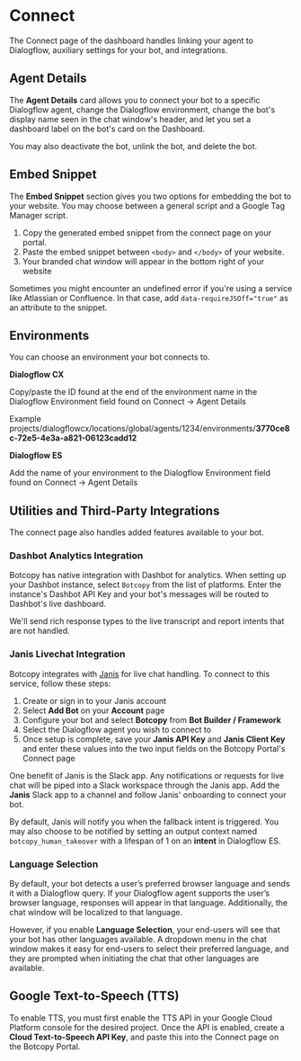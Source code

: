 # Connect
The Connect page of the dashboard handles linking your agent to Dialogflow, auxiliary settings for your bot, and integrations.

## Agent Details
The **Agent Details** card allows you to connect your bot to a specific Dialogflow agent, change the Dialogflow environment, change the bot's display name seen in the chat window's header, and let you set a dashboard label on the bot's card on the Dashboard.

You may also deactivate the bot, unlink the bot, and delete the bot.

## Embed Snippet
The **Embed Snippet** section gives you two options for embedding the bot to your website. You may choose between a general script and a Google Tag Manager script. 

1. Copy the generated embed snippet from the connect page on your portal.
2. Paste the embed snippet between `<body>` and `</body>` of your website.
3. Your branded chat window will appear in the bottom right of your website

Sometimes you might encounter an undefined error if you're using a service like Atlassian or Confluence. In that case, add `data-requireJSOff="true"` as an attribute to the snippet.

## Environments

You can choose an environment your bot connects to. 

**Dialogflow CX**

Copy/paste the ID found at the end of the environment name in the Dialogflow Environment field found on Connect -> Agent Details
 
Example
projects/dialogflowcx/locations/global/agents/1234/environments/**3770ce8c-72e5-4e3a-a821-06123cadd12**

**Dialogflow ES**

Add the name of your environment to the Dialogflow Environment field found on Connect -> Agent Details

 


## Utilities and Third-Party Integrations
The connect page also handles added features available to your bot.

### Dashbot Analytics Integration
Botcopy has native integration with Dashbot for analytics. When setting up your Dashbot instance, select `Botcopy` from the list of platforms. Enter the instance's Dashbot API Key and your bot's messages will be routed to Dashbot's live dashboard.

We'll send rich response types to the live transcript and report intents that are not handled.

### Janis Livechat Integration
Botcopy integrates with [Janis](https://janis.ai/ ":target=_blank") for live chat handling. To connect to this service, follow these steps:

1) Create or sign in to your Janis account
2) Select **Add Bot** on your **Account** page
3) Configure your bot and select **Botcopy** from **Bot Builder / Framework**
4) Select the Dialogflow agent you wish to connect to
5) Once setup is complete, save your **Janis API Key** and **Janis Client Key** and enter these values into the two input fields on the Botcopy Portal's Connect page

One benefit of Janis is the Slack app. Any notifications or requests for live chat will be piped into a Slack workspace through the Janis app. Add the **Janis** Slack app to a channel and follow Janis' onboarding to connect your bot.

By default, Janis will notify you when the fallback intent is triggered. You may also choose to be notified by setting an output context named `botcopy_human_takeover` with a lifespan of 1 on an **intent** in Dialogflow ES.

### Language Selection
By default, your bot detects a user’s preferred browser language and sends it with a Dialogflow query. If your Dialogflow agent supports the user’s browser language, responses will appear in that language. Additionally, the chat window will be localized to that language.

However, if you enable **Language Selection**, your end-users will see that your bot has other languages available. A dropdown menu in the chat window makes it easy for end-users to select their preferred language, and they are prompted when initiating the chat that other languages are available.

## Google Text-to-Speech (TTS)
To enable TTS, you must first enable the TTS API in your Google Cloud Platform console for the desired project. Once the API is enabled, create a **Cloud Text-to-Speech API Key**, and paste this into the Connect page on the Botcopy Portal.
